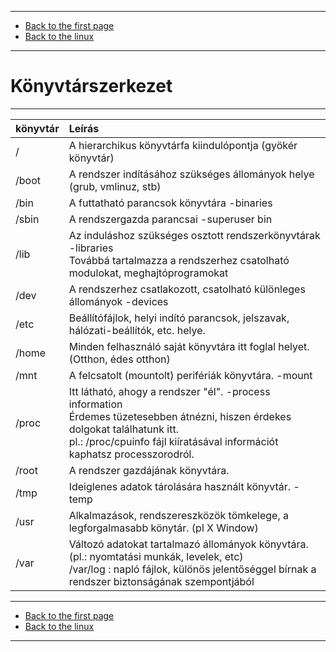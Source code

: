 
---

- [Back to the first page](../../../README.md)
- [Back to the linux](../linux.md)

---

# Könyvtárszerkezet

---

| könyvtár | Leírás |
| :-- | :-- |
| / | A hierarchikus könyvtárfa kiindulópontja (gyökér könyvtár) |
| /boot | A rendszer indításához szükséges állományok helye (grub, vmlinuz, stb) |
| /bin | A futtatható parancsok könyvtára -binaries |
| /sbin | A rendszergazda parancsai -superuser bin |
| /lib | Az induláshoz szükséges osztott rendszerkönyvtárak -libraries<br/>Továbbá tartalmazza a rendszerhez csatolható modulokat, meghajtóprogramokat |
| /dev | A rendszerhez csatlakozott, csatolható különleges állományok -devices |
| /etc | Beállítófájlok, helyi indító parancsok, jelszavak, hálózati-beállítók, etc. helye. |
| /home | Minden felhasználó saját könyvtára itt foglal helyet. (Otthon, édes otthon) |
| /mnt | A felcsatolt (mountolt) perifériák könyvtára. -mount |
| /proc | Itt látható, ahogy a rendszer "él". -process information<br/>Érdemes tüzetesebben átnézni, hiszen érdekes dolgokat találhatunk itt.<br/>pl.: /proc/cpuinfo fájl kiíratásával információt kaphatsz processzorodról. |
| /root | A rendszer gazdájának könyvtára. |
| /tmp | Ideiglenes adatok tárolására használt könyvtár. -temp |
| /usr | Alkalmazások, rendszereszközök tömkelege, a legforgalmasabb könytár. (pl X Window) |
| /var | Változó adatokat tartalmazó állományok könyvtára. (pl.: nyomtatási munkák, levelek, etc)<br/>/var/log : napló fájlok, különös jelentőséggel bírnak a rendszer biztonságának szempontjából |

---

- [Back to the first page](../../../README.md)
- [Back to the linux](../linux.md)

---